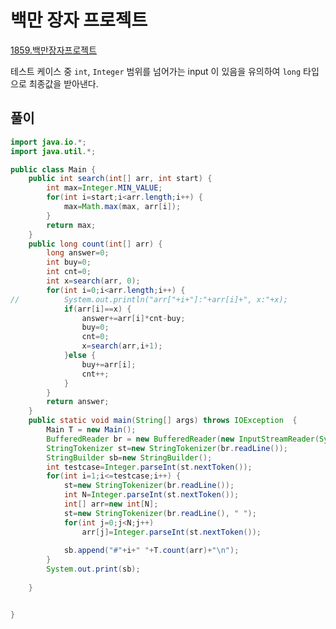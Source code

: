# 백만 장자 프로젝트
[1859.백만장자프로젝트](https://swexpertacademy.com/main/code/problem/problemDetail.do?contestProbId=AV5LrsUaDxcDFAXc&categoryId=AV5LrsUaDxcDFAXc&categoryType=CODE&problemTitle=1859&orderBy=FIRST_REG_DATETIME&selectCodeLang=ALL&select-1=&pageSize=10&pageIndex=1)

테스트 케이스 중 `int`, `Integer` 범위를 넘어가는 input 이 있음을 유의하여 `long` 타입으로 최종값을 받아낸다.

## 풀이
```java
import java.io.*;
import java.util.*;

public class Main {
	public int search(int[] arr, int start) {
		int max=Integer.MIN_VALUE;
		for(int i=start;i<arr.length;i++) {
			max=Math.max(max, arr[i]);
		}
		return max;
	}
	public long count(int[] arr) {
		long answer=0;
		int buy=0;
		int cnt=0;
		int x=search(arr, 0);
		for(int i=0;i<arr.length;i++) {
//			System.out.println("arr["+i+"]:"+arr[i]+", x:"+x);
			if(arr[i]==x) {
				answer+=arr[i]*cnt-buy;
				buy=0;
				cnt=0;
				x=search(arr,i+1);
			}else {
				buy+=arr[i];
				cnt++;
			}
		}
		return answer;
	}
	public static void main(String[] args) throws IOException  {
		Main T = new Main();
		BufferedReader br = new BufferedReader(new InputStreamReader(System.in));		
		StringTokenizer st=new StringTokenizer(br.readLine());
		StringBuilder sb=new StringBuilder();
		int testcase=Integer.parseInt(st.nextToken());
		for(int i=1;i<=testcase;i++) {
			st=new StringTokenizer(br.readLine());
			int N=Integer.parseInt(st.nextToken());
			int[] arr=new int[N];
			st=new StringTokenizer(br.readLine(), " ");
			for(int j=0;j<N;j++)
				arr[j]=Integer.parseInt(st.nextToken());
			
			sb.append("#"+i+" "+T.count(arr)+"\n");
		}
		System.out.print(sb);
		
	}


}

```